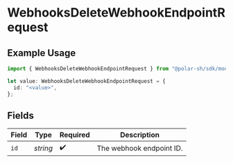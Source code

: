 # WebhooksDeleteWebhookEndpointRequest

## Example Usage

```typescript
import { WebhooksDeleteWebhookEndpointRequest } from "@polar-sh/sdk/models/operations/webhooksdeletewebhookendpoint.js";

let value: WebhooksDeleteWebhookEndpointRequest = {
  id: "<value>",
};
```

## Fields

| Field                    | Type                     | Required                 | Description              |
| ------------------------ | ------------------------ | ------------------------ | ------------------------ |
| `id`                     | *string*                 | :heavy_check_mark:       | The webhook endpoint ID. |